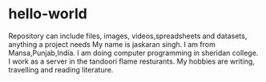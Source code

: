 # hello-world
Repository can include files, images, videos,spreadsheets and datasets, anything a project needs
My name is jaskaran singh. I am from Mansa,Punjab,India. I am doing computer programming in sheridan college. I work as a server in the tandoori flame resturants. My hobbies are writing, travelling and reading literature.
